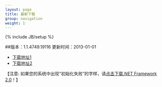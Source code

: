 ```yaml
---
layout: page
title: 最新下载
group: navigation
weight: 1
---
```


{% include JB/setup %}

##版本：1.1.4749.19116 更新时间：2013-01-01

  - <a href="http://pan.baidu.com/share/link?shareid=162547&uk=4213912968" target="_blank">下载地址1</a>
  - <a href="http://l2.yunpan.cn/lk/Qk8acZ4msiDk4" target="_blank">下载地址2</a>
  
【注意: 如果您的系统中出现“初始化失败”的字样，请<a href="http://download.microsoft.com/download/c/6/e/c6e88215-0178-4c6c-b5f3-158ff77b1f38/NetFx20SP2_x86.exe" target="_blank">点击下载.NET Framework 2.0</a>！】
